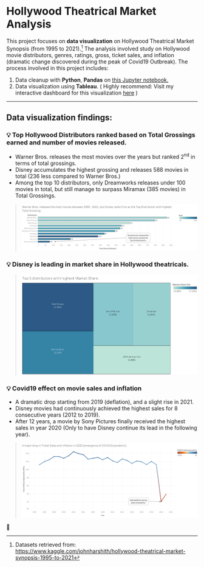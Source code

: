 # Hollywood Theatrical Market Analysis

This project focuses on **data visualization** on Hollywood Theatrical Market Synopsis (from 1995 to 2021).[^1]
The analysis involved study on Hollywood movie distributors, genres, ratings, gross, ticket sales, and inflation (dramatic change discovered during the peak of Covid19 Outbreak). 
The process involved in this project includes: 

1. Data cleanup with **Python**, **Pandas** on [this Jupyter notebook.](https://github.com/FatehaRozy/hollywood-market-analysis/blob/main/datasets-cleaned/hollywood_data_cleaning.ipynb) 
2. Data visualization using **Tableau**. ( Highly recommend: Visit my interactive dashboard for this visualization [here](https://public.tableau.com/app/profile/fateha.rozy/viz/WIP_movieGross/bar-distr-movie-gross) )

[^1]: Datasets retrieved from: https://www.kaggle.com/johnharshith/hollywood-theatrical-market-synopsis-1995-to-2021

---

## Data visualization findings:

### 💡 Top Hollywood Distributors ranked based on Total Grossings earned and number of movies released.
- Warner Bros. releases the most movies over the years but ranked 2<sup>nd</sup> in terms of total grossings.
- Disney accumulates the highest grossing and releases 588 movies in total (236 less compared to Warner Bros.)
- Among the top 10 distributors, only Dreamworks releases under 100 movies in total, but still manage to surpass Miramax (385 movies) in Total Grossings. 
> ![](/images/bar-distr-movie-gross.png)

### 💡 Disney is leading in market share in Hollywood theatricals.
> ![](/images/tree-distr-share.png)

### 💡 Covid19 effect on movie sales and inflation
- A dramatic drop starting from 2019 (deflation), and a slight rise in 2021.
- Disney movies had continuously achieved the highest sales for 8 consecutive years (2012 to 2019).
- After 12 years, a movie by Sony Pictures finally received the highest sales in year 2020 (Only to have Disney continue its lead in the following year).
> ![](/images/dual-inflation.png)




📌



